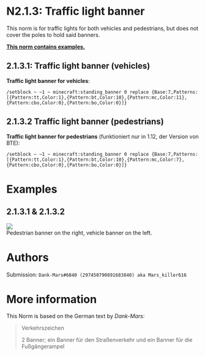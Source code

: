 # N2.1.3: Traffic light banner

This norm is for traffic lights for both vehicles and pedestrians, but does not cover the poles to hold said banners.

**[This norm contains examples.](#examples)**

## 2.1.3.1: Traffic light banner (vehicles)

**Traffic light banner for vehicles**:  
```
/setblock ~ ~1 ~ minecraft:standing_banner 0 replace {Base:7,Patterns:[{Pattern:tt,Color:1},{Pattern:bt,Color:10},{Pattern:mc,Color:11},{Pattern:cbo,Color:0},{Pattern:bo,Color:0}]}
```

## 2.1.3.2 Traffic light banner (pedestrians)

**Traffic light banner for pedestrians** (funktioniert nur in 1.12, der Version von BTE):   
```
/setblock ~ ~1 ~ minecraft:standing_banner 0 replace {Base:7,Patterns:[{Pattern:tt,Color:1},{Pattern:bt,Color:10},{Pattern:mc,Color:7},{Pattern:cbo,Color:0},{Pattern:bo,Color:0}]}
```

# Examples

## 2.1.3.1 & 2.1.3.2

![](https://cdn.discordapp.com/attachments/702537033813327915/705761955583098932/2020-05-02_12.54.41.png)  
Pedestrian banner on the right, vehicle banner on the left.

# Authors

Submission: `Dank-Mars#6840 (297450790891683840) aka Mars_killer616`

# More information

This Norm is based on the German text by _Dank-Mars:_

> Verkehrszeichen
>
> 2 Banner; ein Banner für den Straßenverkehr und ein Banner für die Fußgängerampel